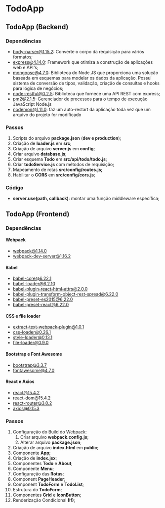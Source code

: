 # TodoApp

## TodoApp (Backend)

### Dependências

- body-parser@1.15.2: Converte o corpo da requisição para vários formatos;
- express@4.14.0: Framework que otimiza a construção de aplicações web e API's;
- mongoose@4.7.0: Biblioteca do Node.JS que proporciona uma solução baseada em esquemas para modelar os dados da aplicação. Possui sistema de conversão de tipos, validação, criação de consultas e hooks para lógica de negócios;
- node-restful@0.2.5: Biblioteca que fornece uma API REST com express;
- pm2@2.1.5: Gerenciador de processos para o tempo de execução JavaScript Node.js
- nodemon@1.11.0: faz um auto-restart da aplicação toda vez que um arquivo do projeto for modificado

### Passos

1. Scripts do arquivo **package.json** (**dev e production**);
2. Criação de **loader.js** em **src**;
3. Criação de arquivo **server.js** em **config**;
4. Criar arquivo **database.js**;
5. Criar esquema **Todo** em **src/api/todo/todo.js**;
6. Criar **todoService.js** com métodos de requisição;
7. Mapeamento de rotas **src/config/routes.js;**
8. Habilitar o **CORS** em **src/config/cors.js**;

### Código

- **server.use(path, callback)**: montar uma função middleware específica;

## TodoApp (Frontend)

### Dependências

#### Webpack

- webpack@1.14.0
- webpack-dev-server@1.16.2

#### Babel

- babel-core@6.22.1
- babel-loader@6.2.10
- babel-plugin-react-html-attrs@2.0.0
- babel-plugin-transform-object-rest-spread@6.22.0
- babel-preset-es2015@6.22.0
- babel-preset-react@6.22.0

#### CSS e file loader

- extract-text-webpack-plugin@1.0.1
- css-loader@0.26.1
- style-loader@0.13.1
- file-loader@0.9.0

#### Bootstrap e Font Awesome

- bootstrap@3.3.7
- fontawesome@4.7.0

#### React e Axios

- react@15.4.2
- react-dom@15.4.2
- react-router@3.0.2
- axios@0.15.3

### Passos

1. Configuração do Build do Webpack:
   1. Criar arquivo **webpack.config.js**;
   2. Alterar arquivo **package.json**;
2. Criação de arquivo **index.html** em **public**;
3. Componente **App**;
4. Criação de **index.jsx**;
5. Componentes **Todo** e **About**;
6. Componente **Menu**;
7. Configuração das **Rotas**;
8. Component **PageHeader**;
9. Component **TodoForm** e **TodoList**;
10. Estrutura do **TodoForm**;
11. Componentes **Grid** e **IconButton**;
12. Renderização Condicional **(If)**;

